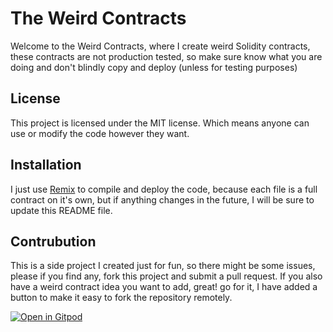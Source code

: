 # The Weird Contracts

Welcome to the Weird Contracts, where I create weird Solidity contracts, these contracts are not production tested, so make sure know what you are doing and don't blindly copy and deploy (unless for testing purposes)


## License 
This project is licensed under the MIT license. Which means anyone can use or modify the code however they want.

## Installation
I just use [Remix](https://remix.ethereum.org/) to compile and deploy the code, because each file is a full contract on it's own, but if anything changes in the future, I will be sure to update this README file.

## Contrubution 
This is a side project I created just for fun, so there might be some issues, please if you find any, fork this project and submit a pull request. If you also have a weird contract idea you want to add, great! go for it, I have added a button to make it easy to fork the repository remotely.

[![Open in Gitpod](https://gitpod.io/button/open-in-gitpod.svg)](https://gitpod.io/#https://github.com/JSaretin/the-weird-contracts)
